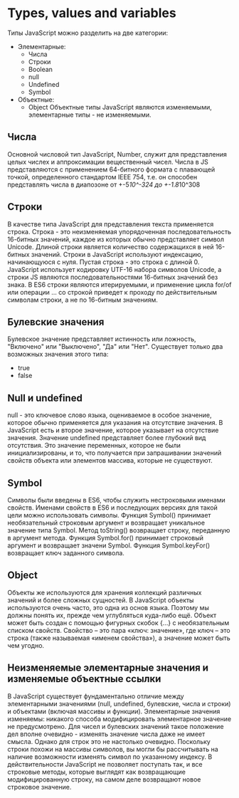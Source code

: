 # Types, values and variables
Типы JavaScript можно разделить на две категории:
- Элементарные:
	- Числа
	- Строки
	- Boolean
	- null
	- Undefined
	- Symbol
- Объектные:
	- Object
Объектные типы JavaScript являются изменяемыми, элементарные типы - не изменяемыми.

## Числа
Основной числовой тип JavaScript, Number, служит для представления целых числех и аппроксимации вещественный чисел.
Числа в JS представляются с применением 64-битного формата с плавающей точкой, определенного стандартом IEEE 754, т.е. он способен представлять числа в диапозоне от +-5*10^-324 до +-1.8*10^308

## Строки
В качестве типа JavaScript для представления текста применяется строка. Строка - это неизменяемая упорядоченная последовательность 16-битных значений, каждое из которых обычно представляет символ Unicode.
Длиной строки является количество содержащихся в ней 16-битных значений. Строки в JavaScript используют индексацию, начинающуюся с нуля. Пустая строка - это строка с длиной 0.
JavaScript использует кодировку UTF-16 набора символов Unicode, а строки JS являются последовательностями 16-битных значений без знака. В ES6 строки являются итерируемыми, и применение цикла for/of или операции ... со строкой приведет к проходу по действительным символам строки, а не по 16-битным значениям.

## Булевские значения
Булевское значение представляет истинность или ложность, "Включено" или "Выключено", "Да" или "Нет". Существует только два возможных значения этого типа:
- true
- false

## Null и undefined
null - это ключевое слово языка, оцениваемое в особое значение, которое обычно применяется для указания на отсутствие значения.
В JavaScript есть и второе значение, которое указывает на отсутствие значения. Значение undefined представляет более глубокий вид отсутствия. Это значение переменных, которое не были инициализированы, и то, что получается при запрашивании значений свойств объекта или элементов массива, которые не существуют.

## Symbol
Символы были введены в ES6, чтобы служить нестроковыми именами свойств. Именами свойств в ES6 и последующих версиях для такой цели можно использовать символы.
Функция Symbol() принимает необязательный строковым аргумент и возвращает уникальное значение типа Symbol.
Метод toString() возвращает строку, переданную в аргумент метода.
Функция Symbol.for() принимает строковый аргумент и возвращает значени Symbol.
Функция Symbol.keyFor() возвращает ключ заданного символа.

## Object
Объекты же используются для хранения коллекций различных значений и более сложных сущностей. В JavaScript объекты используются очень часто, это одна из основ языка. Поэтому мы должны понять их, прежде чем углубляться куда-либо ещё.
Объект может быть создан с помощью фигурных скобок {…} с необязательным списком свойств. Свойство – это пара «ключ: значение», где ключ – это строка (также называемая «именем свойства»), а значение может быть чем угодно.

## Неизменяемые элементарные значения и изменяемые объектные ссылки
В JavaScript существует фундаментально отличие между элементарными значениями (null, undefined, булевские, числа и строки) и объектами (включая массивы и функции).
Элементарные значения изменяемы: никакого способа модифицировать элементарное значение не предусмотрено. Для чисел и булевских значений такое положение дел вполне очевидно - изменять значение числа даже не имеет смысла. Однако для строк это не настолько очевидно. Поскольку строки похожи на массивы символов, вы могли бы рассчитывать на наличие возможности изменять символ по указанному индексу. В действительности JavaScript не позволяет поступать так, и все строковые методы, которые выглядят как возвращающие модифицированную строку, на самом деле возвращают новое строковое значение.
